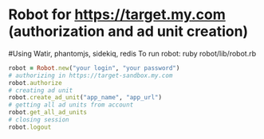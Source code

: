 # Robot for https://target.my.com (authorization and ad unit creation)
#Using Watir, phantomjs, sidekiq, redis	
To run robot: ruby robot/lib/robot.rb 

```ruby
robot = Robot.new("your login", "your password")
# authorizing in https://target-sandbox.my.com
robot.authorize 
# creating ad unit
robot.create_ad_unit("app_name", "app_url")
# getting all ad units from account
robot.get_all_ad_units 
# closing session
robot.logout 
```	